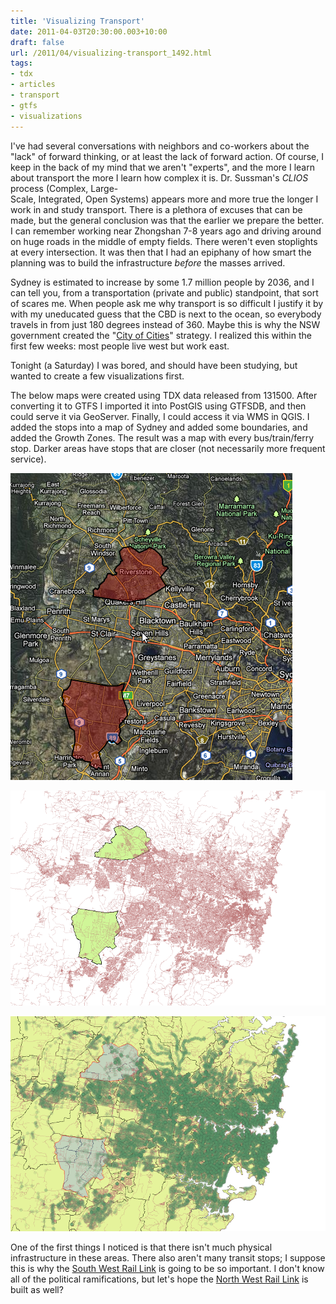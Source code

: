 ```yaml
---
title: 'Visualizing Transport'
date: 2011-04-03T20:30:00.003+10:00
draft: false
url: /2011/04/visualizing-transport_1492.html
tags: 
- tdx
- articles
- transport
- gtfs
- visualizations
---
```


I've had several conversations with neighbors and co-workers about the "lack" of forward thinking, or at least the lack of forward action. Of course, I keep in the back of my mind that we aren't "experts", and the more I learn about transport the more I learn how complex it is. Dr. Sussman's _CLIOS_ process (Complex, Large-  
Scale, Integrated, Open Systems) appears more and more true the longer I work in and study transport. There is a plethora of excuses that can be made, but the general conclusion was that the earlier we prepare the better. I can remember working near Zhongshan 7-8 years ago and driving around on huge roads in the middle of empty fields. There weren't even stoplights at every intersection. It was then that I had an epiphany of how smart the planning was to build the infrastructure _before_ the masses arrived.  
  
Sydney is estimated to increase by some 1.7 million people by 2036, and I can tell you, from a transportation (private and public) standpoint, that sort of scares me. When people ask me why transport is so difficult I justify it by with my uneducated guess that the CBD is next to the ocean, so everybody travels in from just 180 degrees instead of 360. Maybe this is why the NSW government created the "[City of Cities](http://www.metrostrategy.nsw.gov.au/TheStrategy/tabid/38/language/en-US/Default.aspx)" strategy. I realized this within the first few weeks: most people live west but work east.  
  
Tonight (a Saturday) I was bored, and should have been studying, but wanted to create a few visualizations first.  
  
The below maps were created using TDX data released from 131500. After converting it to GTFS I imported it into PostGIS using GTFSDB, and then could serve it via GeoServer. Finally, I could access it via WMS in QGIS. I added the stops into a map of Sydney and added some boundaries, and added the Growth Zones. The result was a map with every bus/train/ferry stop. Darker areas have stops that are closer (not necessarily more frequent service).  
  
  
[![](Screenshot-4.png)](Screenshot-4.png)  
  
[![](growtharea.png)](growtharea.png)  
  
[![](growtharea2.png)](growtharea2.png)  
  
One of the first things I noticed is that there isn't much physical infrastructure in these areas. There also aren't many transit stops; I suppose this is why the [South West Rail Link](http://en.wikipedia.org/wiki/South_West_railway_line,_Sydney) is going to be so important. I don't know all of the political ramifications, but let's hope the [North West Rail Link](http://en.wikipedia.org/wiki/Proposed_railways_in_Sydney#North_West_Rail_Link_.28NWRL.29) is built as well?